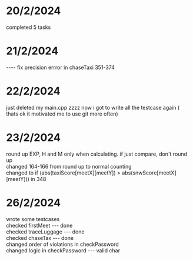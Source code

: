 # 20/2/2024
completed 5 tasks
# 21/2/2024
---- fix precision errror in chaseTaxi 351-374 
# 22/2/2024
just deleted my main.cpp zzzz
now i got to write all the testcase again ( thats ok it motivated me to use git more often)
# 23/2/2024
round up EXP, H and M only when calculating. if just compare, don't round up <br>
changed 164-166 from round up to normal counting <br>
changed to if (abs(taxiScore[meetX][meetY]) > abs(snwScore[meetX][meetY])) in 348
# 26/2/2024
wrote some testcases <br>
checked firstMeet       --- done <br> 
checked traceLuggage    --- done <br>
checked chaseTax        --- done <br>
changed order of violations in checkPassword <br>
changed logic in checkPassword --- valid char <br>